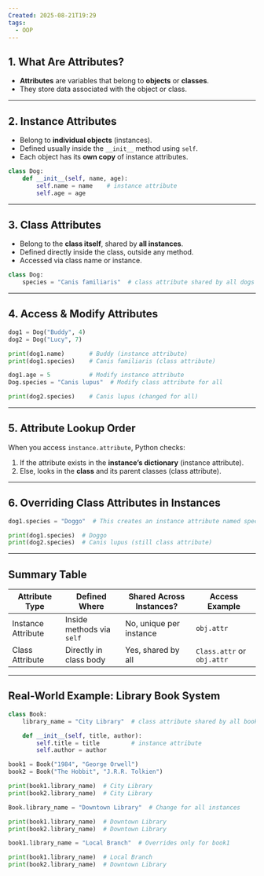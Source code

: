 ```yaml
---
Created: 2025-08-21T19:29
tags:
  - OOP
---
```

## 1. What Are Attributes?

- **Attributes** are variables that belong to **objects** or **classes**.
- They store data associated with the object or class.

---

## 2. Instance Attributes

- Belong to **individual objects** (instances).
- Defined usually inside the `__init__` method using `self`.
- Each object has its **own copy** of instance attributes.

```Python
class Dog:
    def __init__(self, name, age):
        self.name = name    # instance attribute
        self.age = age
```

---

## 3. Class Attributes

- Belong to the **class itself**, shared by **all instances**.
- Defined directly inside the class, outside any method.
- Accessed via class name or instance.

```Python
class Dog:
    species = "Canis familiaris"  # class attribute shared by all dogs
```

---

## 4. Access & Modify Attributes

```Python
dog1 = Dog("Buddy", 4)
dog2 = Dog("Lucy", 7)

print(dog1.name)       # Buddy (instance attribute)
print(dog1.species)    # Canis familiaris (class attribute)

dog1.age = 5           # Modify instance attribute
Dog.species = "Canis lupus"  # Modify class attribute for all

print(dog2.species)    # Canis lupus (changed for all)
```

---

## 5. Attribute Lookup Order

When you access `instance.attribute`, Python checks:

1. If the attribute exists in the **instance’s dictionary** (instance attribute).
2. Else, looks in the **class** and its parent classes (class attribute).

---

## 6. Overriding Class Attributes in Instances

```Python
dog1.species = "Doggo"  # This creates an instance attribute named species for dog1 only

print(dog1.species)  # Doggo
print(dog2.species)  # Canis lupus (still class attribute)
```

---

## Summary Table

|Attribute Type|Defined Where|Shared Across Instances?|Access Example|
|---|---|---|---|
|Instance Attribute|Inside methods via `self`|No, unique per instance|`obj.attr`|
|Class Attribute|Directly in class body|Yes, shared by all|`Class.attr` or `obj.attr`|

---

## Real-World Example: Library Book System

```Python
class Book:
    library_name = "City Library"  # class attribute shared by all books

    def __init__(self, title, author):
        self.title = title         # instance attribute
        self.author = author

book1 = Book("1984", "George Orwell")
book2 = Book("The Hobbit", "J.R.R. Tolkien")

print(book1.library_name)  # City Library
print(book2.library_name)  # City Library

Book.library_name = "Downtown Library"  # Change for all instances

print(book1.library_name)  # Downtown Library
print(book2.library_name)  # Downtown Library

book1.library_name = "Local Branch"  # Overrides only for book1

print(book1.library_name)  # Local Branch
print(book2.library_name)  # Downtown Library
```